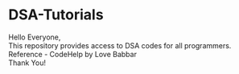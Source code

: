# DSA-Tutorials
Hello Everyone,
<br>
This repository provides access to DSA codes for all programmers.
<br>
Reference - CodeHelp by Love Babbar
<br>
Thank You!
